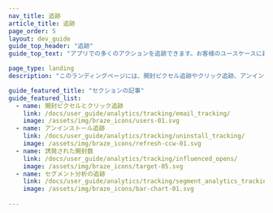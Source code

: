 ```yaml
---
nav_title: 追跡
article_title: 追跡
page_order: 5
layout: dev_guide
guide_top_header: "追跡"
guide_top_text: "アプリでの多くのアクションを追跡できます。お客様のユースケースに最適な追跡の実装方法について、以下の記事を参照することをお勧めします。"

page_type: landing
description: "このランディングページには、開封ピクセル追跡やクリック追跡、アンインストール追跡、誘発された開封数、セグメント分析追跡など、アプリに追跡を実装するためのリソースがまとめられています。"

guide_featured_title: "セクションの記事"
guide_featured_list:
  - name: 開封ピクセルとクリック追跡
    link: /docs/user_guide/analytics/tracking/email_tracking/
    image: /assets/img/braze_icons/users-01.svg
  - name: アンインストール追跡
    link: /docs/user_guide/analytics/tracking/uninstall_tracking/
    image: /assets/img/braze_icons/refresh-ccw-01.svg
  - name: 誘発された開封数
    link: /docs/user_guide/analytics/tracking/influenced_opens/
    image: /assets/img/braze_icons/target-05.svg
  - name: セグメント分析の追跡
    link: /docs/user_guide/analytics/tracking/segment_analytics_tracking/
    image: /assets/img/braze_icons/bar-chart-01.svg
    
---
```


